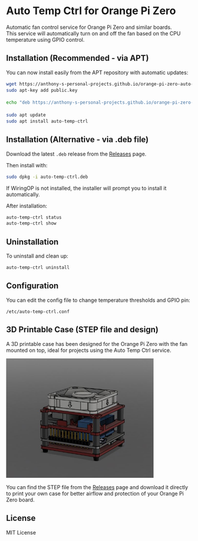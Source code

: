# Auto Temp Ctrl for Orange Pi Zero

Automatic fan control service for Orange Pi Zero and similar boards.  
This service will automatically turn on and off the fan based on the CPU temperature using GPIO control.

## Installation (Recommended - via APT)

You can now install easily from the APT repository with automatic updates:

```bash
wget https://anthony-s-personal-projects.github.io/orange-pi-zero-auto-temp-ctrl/public.key
sudo apt-key add public.key

echo "deb https://anthony-s-personal-projects.github.io/orange-pi-zero-auto-temp-ctrl/ ./" | sudo tee /etc/apt/sources.list.d/auto-temp-ctrl.list

sudo apt update
sudo apt install auto-temp-ctrl
```

## Installation (Alternative - via .deb file)

Download the latest `.deb` release from the [Releases](https://github.com/Anthony-s-Personal-Projects/orange-pi-zero-auto-temp-ctrl/releases) page.

Then install with:

```bash
sudo dpkg -i auto-temp-ctrl.deb
```

If WiringOP is not installed, the installer will prompt you to install it automatically.

After installation:

```bash
auto-temp-ctrl status
auto-temp-ctrl show
```

## Uninstallation

To uninstall and clean up:

```bash
auto-temp-ctrl uninstall
```

## Configuration

You can edit the config file to change temperature thresholds and GPIO pin:

```
/etc/auto-temp-ctrl.conf
```

## 3D Printable Case (STEP file and design)

A 3D printable case has been designed for the Orange Pi Zero with the fan mounted on top, ideal for projects using the Auto Temp Ctrl service.

<img src="3d model.JPG" alt="3D Case Model" width="400">

You can find the STEP file from the [Releases](https://github.com/Anthony-s-Personal-Projects/orange-pi-zero-auto-temp-ctrl/releases) page and download it directly to print your own case for better airflow and protection of your Orange Pi Zero board.

## License

MIT License
